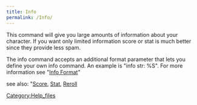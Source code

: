 ```yaml
---
title: Info
permalink: /Info/
---
```


This command will give you large amounts of information about your
character. If you want only limited information score or stat is much
better since they provide less spam.

The info command accepts an additional format parameter that lets you
define your own info command. An example is "info str: %S". For more
information see "[Info Format](Info_Format "wikilink")"

see also: "[Score](Score "wikilink"), [Stat](Stat "wikilink"),
[Reroll](Reroll "wikilink")

[Category:Help_files](Category:Help_files "wikilink")